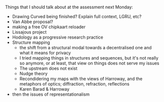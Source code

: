 Things that I should talk about at the assessment next Monday:

* Drawing Curved being finished? Explain full context, LGRU, etc?
* Van Abbe proposal?
* making a free OV chipkaart reloader
* Lissajous project
* Hodology as a progressive research practice
* Structure mapping
  * the shift from a structural modal towards a decentralised one and what it means for privacy
  * I tried mapping things in structures and sequences, but it's not really so anymore, or at least, that view on things does not serve my issues
  * The upstream does not exist
  * Nudge theory
  * Recondidering my maps with the views of Harroway, and the metaphors of optics; diffraction, refraction, reflections
  * Karen Barad & Harroway
* then the issues of representationalism
